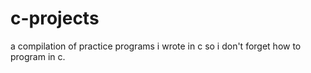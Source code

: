 # c-projects
a compilation of practice programs i wrote in c so i don't forget how to program in c.

